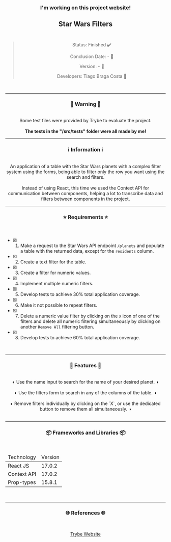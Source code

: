 <div align="center">
  <h3>
    I'm working on this project <a href="-"> website</a>! 
  <h3>
  <h2>
    Star Wars Filters
    <br><br>
  </h2>

  > Status: Finished ✔️
  >
  > Conclusion Date: - 📆
  >
  > Version: - 🧪
  >
  > Developers: Tiago Braga Costa 👤

  <br>
  <hr>
  <h3>
    🚨 Warning 🚨
  </h3>
  <br>
  <span> Some test files were provided by Trybe to evaluate the project. </span>
  <br><br>
  <b> The tests in the "/src/tests" folder were all made by me! </b>
  <br>
  <hr>
  <h3>
    ℹ️ Information ℹ️
  </h3>
  <br>
  <span> An application of a table with the Star Wars planets with a complex filter system using the forms, being able to filter only the row you want using the search and filters. </span> 
  <br><br>
  <span> Instead of using React, this time we used the Context API for communication between components, helping a lot to transcribe data and filters between components in the project. </span>
  <br>
  <hr>
  <h3>
    ⭐ Requirements ⭐
  </h3>
  <div align="left">
  <br>
  
- [X] 1. Make a request to the Star Wars API endpoint `/planets` and populate a table with the returned data, except for the `residents` column.
- [X] 2. Create a text filter for the table.
- [X] 3. Create a filter for numeric values.
- [X] 4. Implement multiple numeric filters.
- [X] 5. Develop tests to achieve 30% total application coverage.
- [X] 6. Make it not possible to repeat filters.
- [X] 7. Delete a numeric value filter by clicking on the `X` icon of one of the filters and delete all numeric filtering simultaneously by clicking on another `Remove All` filtering button.
- [X] 8. Develop tests to achieve 60% total application coverage.
  </div>
  <br>
  <hr>
  <h3>
   📄 Features 📄
  </h3>
  <br>
  <span> ◐ Use the name input to search for the name of your desired planet. ◑ </span>
  <br><br>
  <span> ◐ Use the filters form to search in any of the columns of the table. ◑ </span>
  <br><br>
    <span> ◐ Remove filters individually by clicking on the `X`, or use the dedicated button to remove them all simultaneously. ◑ </span>
  <br><br>
  <hr>
  <h3>
    📦 Frameworks and Libraries 📦
  </h3>
  <br>
  <table>
    <thead>
      <td> Technology </td>
      <td> Version </td>
    </thead>
    <tbody>
      <tr>
        <td> React JS </td>
        <td> 17.0.2 </td>
      </tr>
      <tr>
        <td> Context API </td>
        <td> 17.0.2 </td>
      </tr>
      <tr>
        <td> Prop-types </td>
        <td> 15.8.1 </td>
      </tr>
    </tbody>
  </table>
  <br>
  <hr>
  <h3>
    🌐 References 🌐
  </h3>
    <br>
    <p> <a href="https://www.betrybe.com/"> Trybe Website </a> </p>
</div>

